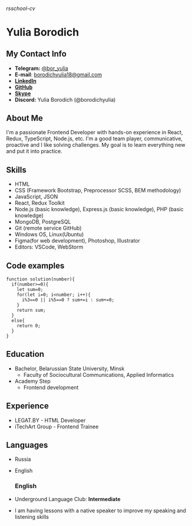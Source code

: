 ###### rsschool-cv

# Yulia Borodich

## My Contact Info

- **Telegram:** [@bor_yulia](https://t.me/bor_yulia)
- **E-mail**: [borodichyulia18@gmail.com](mailto:borodichyulia18@gmail.com)
- **[LinkedIn](https://www.linkedin.com/in/yulia-borodich/)**
- **[GitHub](https://github.com/borodichyulia)**
- **[Skype](https://join.skype.com/invite/fFvyB5qbNSAl)**
- **Discord:** Yulia Borodich (@borodichyulia)

## About Me

I'm a passionate Frontend Developer with hands-on experience in React, Redux, TypeScript, Node.js, etc. I'm a good team player, communicative, proactive and I like solving challenges. My goal is to learn everything new and put it into practice.

## Skills

- HTML
- CSS (Framework Bootstrap, Preprocessor SCSS, BEM methodology)
- JavaScript, JSON
- React, Redux Toolkit
- Node.js (basic knowledge), Express.js (basic knowledge), PHP (basic knowledge)
- MongoDB, PostgreSQL
- Git (remote service GitHub)
- Windows OS, Linux(Ubuntu)
- Figma(for web development), Photoshop, Illustrator
- Editors: VSCode, WebStorm

## Code examples

```
function solution(number){
  if(number>=0){
    let sum=0;
    for(let i=0; i<number; i++){
      i%3==0 || i%5==0 ? sum+=i : sum+=0;
    }
    return sum;
  }
  else{
    return 0;
  }
}
```

## Education

- Bachelor, Belarussian State University, Minsk
  - Faculty of Sociocultural Communications, Applied Informatics
- Academy Step
  - Frontend development

## Experience

- LEGAT.BY - HTML Developer
- iTechArt Group - Frontend Trainee

## Languages

- Russia
- English

  ### English

- Underground Language Club: **Intermediate**
- I am having lessons with a native speaker to improve my speaking and listening skills
